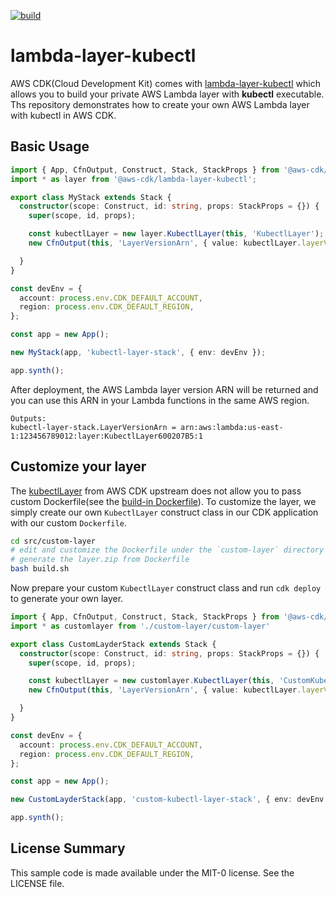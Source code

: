 [![build](https://github.com/aws-samples/aws-lambda-layer-kubectl/actions/workflows/build.yml/badge.svg)](https://github.com/aws-samples/aws-lambda-layer-kubectl/actions/workflows/build.yml)



# lambda-layer-kubectl

AWS CDK(Cloud Development Kit) comes with [lambda-layer-kubectl](https://github.com/aws/aws-cdk/tree/master/packages/%40aws-cdk/lambda-layer-kubectl) which allows you to build your private AWS Lambda layer with **kubectl** executable. Ths repository demonstrates how to create your own AWS Lambda layer with kubectl in AWS CDK.


## Basic Usage

```ts
import { App, CfnOutput, Construct, Stack, StackProps } from '@aws-cdk/core';
import * as layer from '@aws-cdk/lambda-layer-kubectl';

export class MyStack extends Stack {
  constructor(scope: Construct, id: string, props: StackProps = {}) {
    super(scope, id, props);

    const kubectlLayer = new layer.KubectlLayer(this, 'KubectlLayer');
    new CfnOutput(this, 'LayerVersionArn', { value: kubectlLayer.layerVersionArn })

  }
}

const devEnv = {
  account: process.env.CDK_DEFAULT_ACCOUNT,
  region: process.env.CDK_DEFAULT_REGION,
};

const app = new App();

new MyStack(app, 'kubectl-layer-stack', { env: devEnv });

app.synth();
```

After deployment, the AWS Lambda layer version ARN will be returned and you can use this ARN in your Lambda functions in the same AWS region.

```
Outputs:
kubectl-layer-stack.LayerVersionArn = arn:aws:lambda:us-east-1:123456789012:layer:KubectlLayer600207B5:1
```

## Customize your layer

The [kubectlLayer](https://github.com/aws/aws-cdk/blob/6e2a3e0f855221df98f78f6465586d5524f5c7d5/packages/%40aws-cdk/lambda-layer-kubectl/lib/kubectl-layer.ts#L10-L20) from AWS CDK upstream does not allow you to pass custom Dockerfile(see the [build-in Dockerfile](https://github.com/aws/aws-cdk/blob/master/packages/%40aws-cdk/lambda-layer-kubectl/layer/Dockerfile)). To customize the layer, we simply create our own `KubectlLayer` construct class in our CDK application with our custom `Dockerfile`.

```sh
cd src/custom-layer
# edit and customize the Dockerfile under the `custom-layer` directory
# generate the layer.zip from Dockerfile
bash build.sh
```

Now prepare your custom `KubectlLayer` construct class and run `cdk deploy` to generate your own layer.


```ts
import { App, CfnOutput, Construct, Stack, StackProps } from '@aws-cdk/core';
import * as customlayer from './custom-layer/custom-layer'

export class CustomLayderStack extends Stack {
  constructor(scope: Construct, id: string, props: StackProps = {}) {
    super(scope, id, props);

    const kubectlLayer = new customlayer.KubectlLayer(this, 'CustomKubectlLayer');
    new CfnOutput(this, 'LayerVersionArn', { value: kubectlLayer.layerVersionArn })

  }
}

const devEnv = {
  account: process.env.CDK_DEFAULT_ACCOUNT,
  region: process.env.CDK_DEFAULT_REGION,
};

const app = new App();

new CustomLayderStack(app, 'custom-kubectl-layer-stack', { env: devEnv });

app.synth();
```


## License Summary

This sample code is made available under the MIT-0 license. See the LICENSE file.

